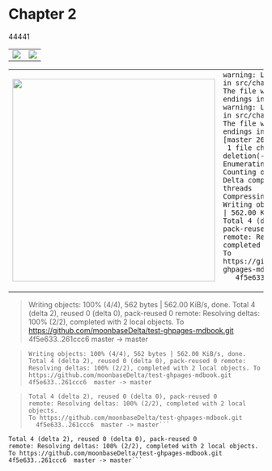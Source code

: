 # Chapter 2
44441

<table xmlns="http://www.w3.org/1999/html">
	<tr >
	    <td><img src="https://resize.indiatvnews.com/en/resize/newbucket/730_-/2020/04/eu2zm8ixqaaa09p-1586145604.jpg"></td> 
        <td><img src="https://www.campbells.com/wp-content/uploads/2020/06/Condensed-Can-Wordmark-926x1024.png"></td>
	</tr>
</table>

<table xmlns="http://www.w3.org/1999/html">
	<tr >
	    <td><img width="400" src="https://www.campbells.com/wp-content/uploads/2020/06/Condensed-Can-Wordmark-926x1024.png"></td> 
        <td>
			<code>warning: LF will be replaced by CRLF in src/chapter_2.md.
The file will have its original line endings in your working directory
warning: LF will be replaced by CRLF in src/chapter_2.md.
The file will have its original line endings in your working directory
[master 261ccc6] a
 1 file changed, 15 insertions(+), 1 deletion(-)
Enumerating objects: 7, done.
Counting objects: 100% (7/7), done.
Delta compression using up to 6 threads
Compressing objects: 100% (4/4), done.
Writing objects: 100% (4/4), 562 bytes | 562.00 KiB/s, done.
Total 4 (delta 2), reused 0 (delta 0), pack-reused 0
remote: Resolving deltas: 100% (2/2), completed with 2 local objects.
To https://github.com/moonbaseDelta/test-ghpages-mdbook.git
   4f5e633..261ccc6  master -> master
			</code>
		</td>
	</tr>
</table>

> Writing objects: 100% (4/4), 562 bytes | 562.00 KiB/s, done.
> Total 4 (delta 2), reused 0 (delta 0), pack-reused 0
> remote: Resolving deltas: 100% (2/2), completed with 2 local objects.
> To https://github.com/moonbaseDelta/test-ghpages-mdbook.git
>   4f5e633..261ccc6  master -> master


> `Writing objects: 100% (4/4), 562 bytes | 562.00 KiB/s, done.
> Total 4 (delta 2), reused 0 (delta 0), pack-reused 0
> remote: Resolving deltas: 100% (2/2), completed with 2 local objects.
> To https://github.com/moonbaseDelta/test-ghpages-mdbook.git
>   4f5e633..261ccc6  master -> master`



> ```Writing objects: 100% (4/4), 562 bytes | 562.00 KiB/s, done.
> Total 4 (delta 2), reused 0 (delta 0), pack-reused 0
> remote: Resolving deltas: 100% (2/2), completed with 2 local objects.
> To https://github.com/moonbaseDelta/test-ghpages-mdbook.git
>   4f5e633..261ccc6  master -> master```

```Writing objects: 100% (4/4), 562 bytes | 562.00 KiB/s, done.
Total 4 (delta 2), reused 0 (delta 0), pack-reused 0
remote: Resolving deltas: 100% (2/2), completed with 2 local objects.
To https://github.com/moonbaseDelta/test-ghpages-mdbook.git
4f5e633..261ccc6  master -> master```
